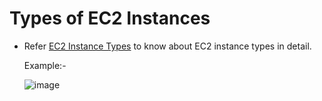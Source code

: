 # Types of EC2 Instances
  - Refer [EC2 Instance Types](https://aws.amazon.com/ec2/instance-types/ "EC2 Instance Types") to know about EC2 instance types in detail.

    Example:-

       ![image](https://github.com/user-attachments/assets/b2ceeb6d-2a19-4955-b9d7-91fba4ef95ba)


